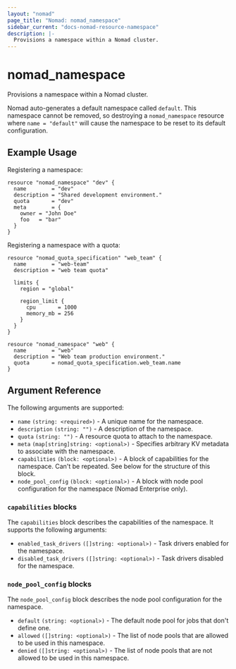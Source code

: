 ```yaml
---
layout: "nomad"
page_title: "Nomad: nomad_namespace"
sidebar_current: "docs-nomad-resource-namespace"
description: |-
  Provisions a namespace within a Nomad cluster.
---
```


# nomad_namespace

Provisions a namespace within a Nomad cluster.

Nomad auto-generates a default namespace called `default`. This namespace
cannot be removed, so destroying a `nomad_namespace` resource where
`name = "default"` will cause the namespace to be reset to its default
configuration.

## Example Usage

Registering a namespace:

```hcl
resource "nomad_namespace" "dev" {
  name        = "dev"
  description = "Shared development environment."
  quota       = "dev"
  meta        = {
    owner = "John Doe"
    foo   = "bar"
  }
}
```

Registering a namespace with a quota:

```hcl
resource "nomad_quota_specification" "web_team" {
  name        = "web-team"
  description = "web team quota"

  limits {
    region = "global"

    region_limit {
      cpu       = 1000
      memory_mb = 256
    }
  }
}

resource "nomad_namespace" "web" {
  name        = "web"
  description = "Web team production environment."
  quota       = nomad_quota_specification.web_team.name
}
```

## Argument Reference

The following arguments are supported:

- `name` `(string: <required>)` - A unique name for the namespace.
- `description` `(string: "")` - A description of the namespace.
- `quota` `(string: "")` - A resource quota to attach to the namespace.
- `meta` `(map[string]string: <optional>)` -  Specifies arbitrary KV metadata to associate with the namespace.
- `capabilities` `(block: <optional>)` - A block of capabilities for the namespace. Can't
  be repeated. See below for the structure of this block.
- `node_pool_config` `(block: <optional>)` - A block with node pool configuration for the namespace (Nomad Enterprise only).


### `capabilities` blocks

The `capabilities` block describes the capabilities of the namespace. It supports
the following arguments:

- `enabled_task_drivers` `([]string: <optional>)` - Task drivers enabled for the namespace.
- `disabled_task_drivers` `([]string: <optional>)` - Task drivers disabled for the namespace.

### `node_pool_config` blocks

The `node_pool_config` block describes the node pool configuration for the
namespace.

- `default` `(string: <optional>)` - The default node pool for jobs that don't define one.
- `allowed` `([]string: <optional>)` - The list of node pools that are allowed to be used in this namespace.
- `denied` `([]string: <optional>)` - The list of node pools that are not allowed to be used in this namespace.

